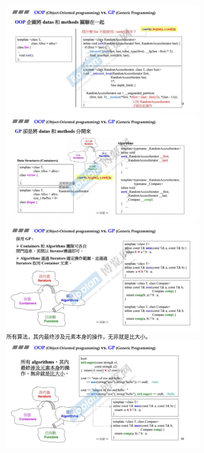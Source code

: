 ![](attachments/9.1.1OOP（面向对象编程）vs.%20GP（泛型编程）.jpg)
![](attachments/9.1.2OOP（面向对象编程）vs.%20GP（泛型编程）.jpg)
![](attachments/9.1.3OOP（面向对象编程）vs.%20GP（泛型编程）.jpg)
所有算法，其内最终涉及元素本身的操作，无非就是比大小。
![](attachments/9.1.4OOP（面向对象编程）vs.%20GP（泛型编程）.jpg)